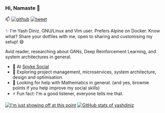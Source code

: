 ### Hi, Namaste 👋

📫 [![github](https://img.shields.io/github/followers/yashdiniz?style=social)](https://nodesource.com/products/nsolid) 
[![tweet](https://img.shields.io/twitter/url?style=social&url=https%3A%2F%2Ftwitter.com%2Fyashdiniz)](https://twitter.com/yashdiniz)

✨ I'm Yash Diniz. GNU/Linux and Vim user. Prefers Alpine on Docker.
Know what? Share your dotfiles with me, open to sharing and customising my setup! 😄

Avid reader, researching about GANs, Deep Reinforcement Learning, and system architectures in general.

- 🔭 At [Spyke Social](https://spy.ke)
- 🌱 Exploring project management, microservices, system architecture, design and optimisation.
- 🤔 Looking for help with Mathematics in general. (and yes, brownie points if you help improve my social skills)
- ⚡ Fun fact: I'm a good listener, everyone tells me that.

[![I'm just showing off at this point](https://github-readme-stats.vercel.app/api/top-langs/?username=anuraghazra&show_icons=true&theme=dark&layout=compact)](https://github.com/anuraghazra/github-readme-stats)
[![GitHub stats of yashdiniz](https://github-readme-stats.vercel.app/api?username=yashdiniz&show_icons=true&theme=dark&count_private=true)](https://github.com/anuraghazra/github-readme-stats)

<!--
**yashdiniz/yashdiniz** is a ✨ _special_ ✨ repository because its `README.md` (this file) appears on your GitHub profile.

Here are some ideas to get you started:

- 🔭 I’m currently working on ...
- 🌱 I’m currently learning ...
- 👯 I’m looking to collaborate on ...
- 🤔 I’m looking for help with ...
- 💬 Ask me about ...
- 📫 How to reach me: ...
- 😄 Pronouns: ...
- ⚡ Fun fact: ...
-->
